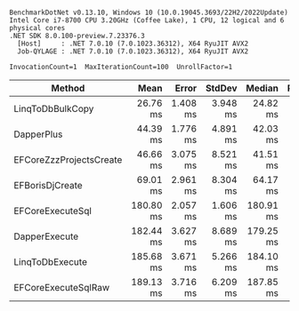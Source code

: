 ```

BenchmarkDotNet v0.13.10, Windows 10 (10.0.19045.3693/22H2/2022Update)
Intel Core i7-8700 CPU 3.20GHz (Coffee Lake), 1 CPU, 12 logical and 6 physical cores
.NET SDK 8.0.100-preview.7.23376.3
  [Host]     : .NET 7.0.10 (7.0.1023.36312), X64 RyuJIT AVX2
  Job-QYLAGE : .NET 7.0.10 (7.0.1023.36312), X64 RyuJIT AVX2

InvocationCount=1  MaxIterationCount=100  UnrollFactor=1  

```
| Method                  | Mean      | Error    | StdDev   | Median    | Rank | Gen0      | Gen1      | Allocated   |
|------------------------ |----------:|---------:|---------:|----------:|-----:|----------:|----------:|------------:|
| LinqToDbBulkCopy        |  26.76 ms | 1.408 ms | 3.948 ms |  24.82 ms |    1 |         - |         - |    381.1 KB |
| DapperPlus              |  44.39 ms | 1.776 ms | 4.891 ms |  42.03 ms |    2 |         - |         - |   4661.3 KB |
| EFCoreZzzProjectsCreate |  46.66 ms | 3.075 ms | 8.521 ms |  41.51 ms |    2 |         - |         - |  1372.45 KB |
| EFBorisDjCreate         |  69.01 ms | 2.961 ms | 8.304 ms |  64.17 ms |    3 | 2000.0000 | 1000.0000 | 14538.98 KB |
| EFCoreExecuteSql        | 180.80 ms | 2.057 ms | 1.606 ms | 180.91 ms |    4 |         - |         - |  5008.41 KB |
| DapperExecute           | 182.44 ms | 3.627 ms | 8.689 ms | 179.25 ms |    4 |         - |         - |  5003.18 KB |
| LinqToDbExecute         | 185.68 ms | 3.671 ms | 5.266 ms | 184.10 ms |    5 |         - |         - |  4996.88 KB |
| EFCoreExecuteSqlRaw     | 189.13 ms | 3.716 ms | 6.209 ms | 187.85 ms |    5 |         - |         - |  5005.57 KB |

